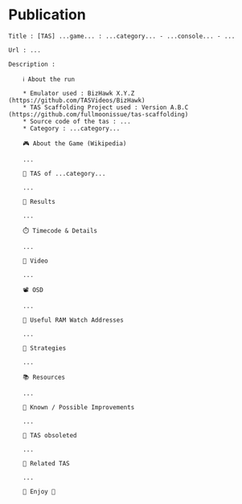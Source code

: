 # Publication

    Title : [TAS] ...game... : ...category... - ...console... - ...

    Url : ...

    Description :

        ℹ️ About the run

        * Emulator used : BizHawk X.Y.Z (https://github.com/TASVideos/BizHawk)
        * TAS Scaffolding Project used : Version A.B.C (https://github.com/fullmoonissue/tas-scaffolding)
        * Source code of the tas : ...
        * Category : ...category...

        🎮 About the Game (Wikipedia)

        ...

        🏁 TAS of ...category...

        ...

        🏁 Results

        ...

        ⏱️ Timecode & Details

        ...

        🎥 Video

        ...

        📽️ OSD

        ...

        📎 Useful RAM Watch Addresses

        ...

        🎲 Strategies

        ...

        📚 Resources

        ...

        💪 Known / Possible Improvements

        ...

        🚩 TAS obsoleted

        ...

        🔗 Related TAS

        ...

        🍿 Enjoy 🍿